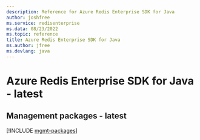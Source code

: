 ```yaml
---
description: Reference for Azure Redis Enterprise SDK for Java
author: joshfree
ms.service: redisenterprise
ms.data: 08/23/2022
ms.topic: reference
title: Azure Redis Enterprise SDK for Java
ms.author: jfree
ms.devlang: java
---
```

# Azure Redis Enterprise SDK for Java - latest

## Management packages - latest
[!INCLUDE [mgmt-packages](redis-enterprise-mgmt-index.md)]